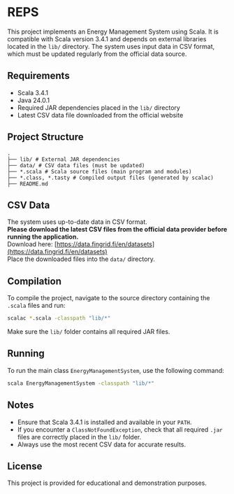 # REPS

This project implements an Energy Management System using Scala. It is compatible with Scala version 3.4.1 and depends on external libraries located in the `lib/` directory. The system uses input data in CSV format, which must be updated regularly from the official data source.

## Requirements

- Scala 3.4.1
- Java 24.0.1
- Required JAR dependencies placed in the `lib/` directory
- Latest CSV data file downloaded from the official website

## Project Structure

```
.
├── lib/ # External JAR dependencies
├── data/ # CSV data files (must be updated)
├── *.scala # Scala source files (main program and modules)
├── *.class, *.tasty # Compiled output files (generated by scalac)
├── README.md
```

## CSV Data

The system uses up-to-date data in CSV format.  
**Please download the latest CSV files from the official data provider before running the application.**  
Download here: [https://data.fingrid.fi/en/datasets](https://data.fingrid.fi/en/datasets)  
Place the downloaded files into the `data/` directory.

## Compilation

To compile the project, navigate to the source directory containing the `.scala` files and run:

```bash
scalac *.scala -classpath "lib/*"
```

Make sure the `lib/` folder contains all required JAR files.

## Running

To run the main class `EnergyManagementSystem`, use the following command:

```bash
scala EnergyManagementSystem -classpath "lib/*"
```

## Notes

* Ensure that Scala 3.4.1 is installed and available in your `PATH`.
* If you encounter a `ClassNotFoundException`, check that all required `.jar` files are correctly placed in the `lib/` folder.
* Always use the most recent CSV data for accurate results.

## License

This project is provided for educational and demonstration purposes.

